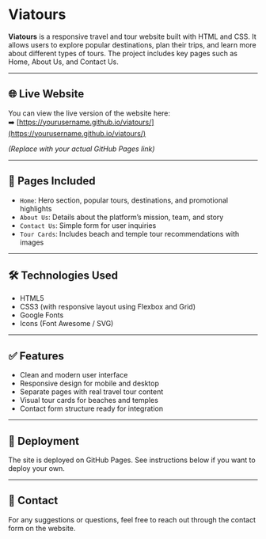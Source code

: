 # Viatours

**Viatours** is a responsive travel and tour website built with HTML and CSS. It allows users to explore popular destinations, plan their trips, and learn more about different types of tours. The project includes key pages such as Home, About Us, and Contact Us.

---

## 🌐 Live Website

You can view the live version of the website here:  
➡️ [https://yourusername.github.io/viatours/](https://yourusername.github.io/viatours/)

*(Replace with your actual GitHub Pages link)*

---

## 📂 Pages Included

- `Home`: Hero section, popular tours, destinations, and promotional highlights
- `About Us`: Details about the platform’s mission, team, and story
- `Contact Us`: Simple form for user inquiries
- `Tour Cards`: Includes beach and temple tour recommendations with images

---

## 🛠️ Technologies Used

- HTML5
- CSS3 (with responsive layout using Flexbox and Grid)
- Google Fonts
- Icons (Font Awesome / SVG)

---

## ✅ Features

- Clean and modern user interface
- Responsive design for mobile and desktop
- Separate pages with real travel tour content
- Visual tour cards for beaches and temples
- Contact form structure ready for integration

---

## 🚀 Deployment

The site is deployed on GitHub Pages. See instructions below if you want to deploy your own.

---

## 📧 Contact

For any suggestions or questions, feel free to reach out through the contact form on the website.
